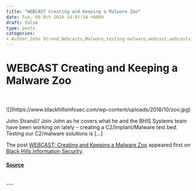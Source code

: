 ```yaml
---
title: "WEBCAST Creating and Keeping a Malware Zoo"
date: Tue, 09 Oct 2018 14:43:34 +0000
draft: false
type: posts
categories: 
- Author,John Strand,Webcasts,Malware,testing malware,webcast,webcasts
---
```

# WEBCAST Creating and Keeping a Malware Zoo

<br/>

<br/>
![](https://www.blackhillsinfosec.com/wp-content/uploads/2018/10/zoo.jpg)

John Strand// Join John as he covers what he and the BHIS Systems team have been working on lately – creating a C2/Implant/Malware test bed. Testing our C2/malware solutions is \[…\]

The post [WEBCAST: Creating and Keeping a Malware Zoo](https://www.blackhillsinfosec.com/webcast-creating-and-keeping-a-malware-zoo/) appeared first on [Black Hills Information Security](https://www.blackhillsinfosec.com).

#### [Source](https://www.blackhillsinfosec.com/webcast-creating-and-keeping-a-malware-zoo/)

<br/>
---
